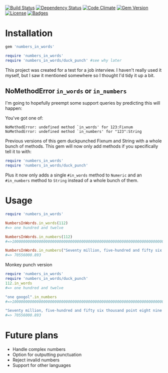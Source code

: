 [![Build Status](http://img.shields.io/travis/markburns/numbers_in_words.svg)](https://travis-ci.org/markburns/numbers_in_words)
[![Dependency Status](http://img.shields.io/gemnasium/markburns/numbers_in_words.svg)](https://gemnasium.com/markburns/numbers_in_words)
[![Code Climate](http://img.shields.io/codeclimate/github/markburns/numbers_in_words.svg)](https://codeclimate.com/github/markburns/numbers_in_words)
[![Gem Version](http://img.shields.io/gem/v/numbers_in_words.svg)](https://rubygems.org/gems/numbers_in_words)
[![License](http://img.shields.io/:license-mit-blue.svg)](http://markburns.mit-license.org)
[![Badges](http://img.shields.io/:badges-6/6-ff6799.svg)](https://github.com/badges/badgerbadgerbadger)

Installation
============

```ruby
gem 'numbers_in_words'

require 'numbers_in_words'
require 'numbers_in_words/duck_punch' #see why later
```

This project was created for a test for a job interview. I haven't really used
it myself, but I saw it mentioned somewhere so I thought I'd tidy it up a bit.

NoMethodError `in_words` or `in_numbers`
----------
I'm going to hopefully preempt some support queries by predicting this will happen:

You've got one of:

```
NoMethodError: undefined method `in_words' for 123:Fixnum
NoMethodError: undefined method `in_numbers' for "123":String
```

Previous versions of this gem duckpunched Fixnum and String with a whole bunch
of methods. This gem will now only add methods if you specifically tell it to
with:

```ruby
require 'numbers_in_words'
require 'numbers_in_words/duck_punch'
```

Plus it now only adds a single `#in_words` method to `Numeric` and an `#in_numbers`
method to `String` instead of a whole bunch of them.

Usage
=========

```ruby
require 'numbers_in_words'

NumbersInWords.in_words(112)
#=> one hundred and twelve

NumbersInWords.in_numbers(112)
#=>10000000000000000000000000000000000000000000000000000000000000000000000000000000000000000000000000000

NumbersInWords.in_numbers("Seventy million, five-hundred and fifty six thousand point eight nine three")
#=> 70556000.893
```


Monkey punch version

```ruby
require 'numbers_in_words'
require 'numbers_in_words/duck_punch'
112.in_words
#=> one hundred and twelve

"one googol".in_numbers
#=>10000000000000000000000000000000000000000000000000000000000000000000000000000000000000000000000000000

"Seventy million, five-hundred and fifty six thousand point eight nine three".in_numbers
#=> 70556000.893
```


Future plans
============

* Handle complex numbers
* Option for outputting punctuation
* Reject invalid numbers
* Support for other languages
